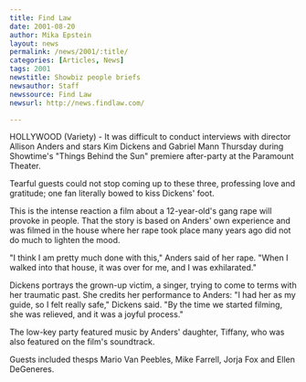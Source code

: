 ```yaml
---
title: Find Law
date: 2001-08-20
author: Mika Epstein
layout: news
permalink: /news/2001/:title/
categories: [Articles, News]
tags: 2001
newstitle: Showbiz people briefs  
newsauthor: Staff  
newssource: Find Law  
newsurl: http://news.findlaw.com/  

---
```

HOLLYWOOD (Variety) - It was difficult to conduct interviews with director Allison Anders and stars Kim Dickens and Gabriel Mann Thursday during Showtime's "Things Behind the Sun" premiere after-party at the Paramount Theater. 

Tearful guests could not stop coming up to these three, professing love and gratitude; one fan literally bowed to kiss Dickens' foot. 

This is the intense reaction a film about a 12-year-old's gang rape will provoke in people. That the story is based on Anders' own experience and was filmed in the house where her rape took place many years ago did not do much to lighten the mood. 

"I think I am pretty much done with this," Anders said of her rape. "When I walked into that house, it was over for me, and I was exhilarated."

Dickens portrays the grown-up victim, a singer, trying to come to terms with her traumatic past. She credits her performance to Anders: "I had her as my guide, so I felt really safe," Dickens said. "By the time we started filming, she was relieved, and it was a joyful process." 

The low-key party featured music by Anders' daughter, Tiffany, who was also featured on the film's soundtrack. 

Guests included thesps Mario Van Peebles, Mike Farrell, Jorja Fox and Ellen DeGeneres. 

